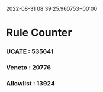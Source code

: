 2022-08-31 08:39:25.960753+00:00
# Rule Counter 
 ### UCATE : 535641

 ### Veneto : 20776

 ### Allowlist : 13924